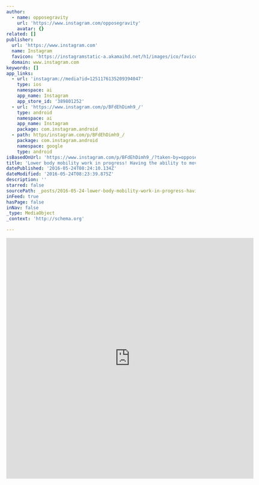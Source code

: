 ```yaml
---
author:
  - name: opposegravity
    url: 'https://www.instagram.com/opposegravity'
    avatar: {}
related: []
publisher:
  url: 'https://www.instagram.com'
  name: Instagram
  favicon: 'https://instagramstatic-a.akamaihd.net/h1/images/ico/favicon.ico/dfa85bb1fd63.ico'
  domain: www.instagram.com
keywords: []
app_links:
  - url: 'instagram://media?id=1251176135209394047'
    type: ios
    namespace: ai
    app_name: Instagram
    app_store_id: '389801252'
  - url: 'https://www.instagram.com/p/BFdEhDimh9_/'
    type: android
    namespace: ai
    app_name: Instagram
    package: com.instagram.android
  - path: https/instagram.com/p/BFdEhDimh9_/
    package: com.instagram.android
    namespace: google
    type: android
isBasedOnUrl: 'https://www.instagram.com/p/BFdEhDimh9_/?taken-by=opposegravity'
title: 'Lower body mobility work in progress! Having the ability to move without the use of my hands from a sitting position has eluded me for a long time until now. Turn on the sound and listen to life in the jungle! #mobility #pistolsquat #movementculture #fitness #healthylife #igfitness'
datePublished: '2016-05-24T08:24:10.134Z'
dateModified: '2016-05-24T08:23:39.875Z'
description: ''
starred: false
sourcePath: _posts/2016-05-24-lower-body-mobility-work-in-progress-having-the-ability-to.md
inFeed: true
hasPage: false
inNav: false
_type: MediaObject
_context: 'http://schema.org'

---
```

<iframe src="https://cdn.embedly.com/widgets/media.html?src=http%3A%2F%2Fscontent.cdninstagram.com%2Ft50.2886-16%2F13233698_1733633096915530_1123020510_n.mp4&amp;src_secure=1&amp;url=https%3A%2F%2Fwww.instagram.com%2Fp%2FBFdEhDimh9_%2F&amp;image=https%3A%2F%2Fscontent.cdninstagram.com%2Ft51.2885-15%2Fe15%2F13167196_214086872310596_1490909692_n.jpg%3Fig_cache_key%3DMTI1MTE3NjEzNTIwOTM5NDA0Nw%253D%253D.2&amp;key=b7d04c9b404c499eba89ee7072e1c4f7&amp;type=video%2Fmp4&amp;schema=instagram" width="658" height="640" scrolling="no" frameborder="0" allowfullscreen="" style=""></iframe>